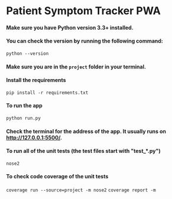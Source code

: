 # Patient Symptom Tracker PWA

#### Make sure you have Python version 3.3+ installed.

#### You can check the version by running the following command:

`python --version`

#### Make sure you are in the `project` folder in your terminal.

#### Install the requirements

`pip install -r requirements.txt`

#### To run the app

`python run.py`

#### Check the terminal for the address of the app. It usually runs on http://127.0.0.1:5500/.

#### To run all of the unit tests (the test files start with "test\_\*.py")

`nose2`

#### To check code coverage of the unit tests

`coverage run --source=project -m nose2`
`coverage report -m`
